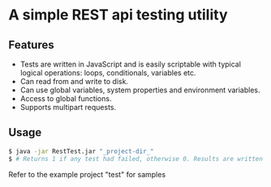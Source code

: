 # A simple REST api testing utility

## Features
- Tests are written in JavaScript and is easily scriptable with typical logical operations: loops, conditionals, variables etc.
- Can read from and write to disk.
- Can use global variables, system properties and environment variables.
- Access to global functions.
- Supports multipart requests.

## Usage
```sh
$ java -jar RestTest.jar "_project-dir_"
$ # Returns 1 if any test had failed, otherwise 0. Results are written to the standard output.
```

Refer to the example project "test" for samples